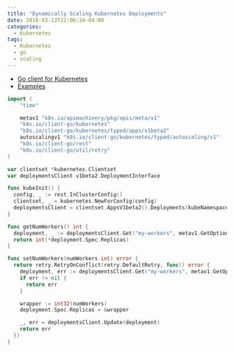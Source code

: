 ```yaml
---
title: "Dynamically Scaling Kubernetes Deployments"
date: 2018-03-13T22:06:14-04:00
categories:
  - Kubernetes
tags:
  - Kubernetes
  - go
  - scaling
---
```


- [Go client for Kubernetes](https://github.com/kubernetes/client-go)
- [Examples](https://github.com/kubernetes/client-go/tree/d6f3ab164c2f1710a3bb75f57f2306884492bd1b/examples)


```go
import (
    "time"

    metav1 "k8s.io/apimachinery/pkg/apis/meta/v1"
    "k8s.io/client-go/kubernetes"
    "k8s.io/client-go/kubernetes/typed/apps/v1beta2"
    autoscalingv1 "k8s.io/client-go/kubernetes/typed/autoscaling/v1"
    "k8s.io/client-go/rest"
    "k8s.io/client-go/util/retry"
)

var clientset *kubernetes.Clientset
var deploymentsClient v1beta2.DeploymentInterface

func kubeInit() {
  config, _ := rest.InClusterConfig()
  clientset, _ = kubernetes.NewForConfig(config)
  deploymentsClient = clientset.AppsV1beta2().Deployments(kubeNamespace)
}

func getNumWorkers() int {
  deployment, _ := deploymentsClient.Get("my-workers", metav1.GetOptions{})
  return int(*deployment.Spec.Replicas)
}

func setNumWorkers(numWorkers int) error {
  return retry.RetryOnConflict(retry.DefaultRetry, func() error {
    deployment, err := deploymentsClient.Get("my-workers", metav1.GetOptions{})
    if err != nil {
      return err
    }

    wrapper := int32(numWorkers)
    deployment.Spec.Replicas = &wrapper

    _, err = deploymentsClient.Update(deployment)
    return err
  })
}
```
